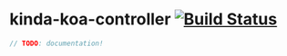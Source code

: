 # kinda-koa-controller [![Build Status](https://travis-ci.org/kinda/kinda-koa-controller.svg?branch=master)](https://travis-ci.org/kinda/kinda-koa-controller)

```js
// TODO: documentation!
```
